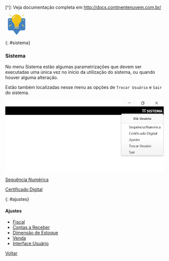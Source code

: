 [^]: Veja documentação completa em http://docs.continentenuvem.com.br/

​                                                                                                                                                                         [![](images/dicas.jpg)](dicas.md#dicas)

{: #sistema}                                                                                                          

### Sistema          

No menu Sistema estão algumas parametrizações que devem ser executadas uma única vez no início da utilização do sistema, ou quando houver alguma alteração.

Estão também localizadas nesse menu as opções de `Trocar Usuário` e `Sair` do sistema.

![](images/sistema.jpg)

[Sequência Numérica](sistema_sequencia_numerica.md#sequencianumerica)

[Certificado Digital](sistema_certificado_digital.md#certificadodigital)



{: #ajustes}

#### Ajustes

- [Fiscal](sistema_ajustes_fiscal.md#fiscal)
- [Contas a Receber](sistema_ajustes_contas_receber.md#contasreceber)
- [Dimensão de Estoque](sistema_ajustes_dimensao_estoque.md#dimensaoestoque)
- [Venda](sistema_ajustes_venda.md#venda)
- [Interface Usuário](sistema_interface_usuario.md#interfaceusuario)



[Voltar](index.md)


